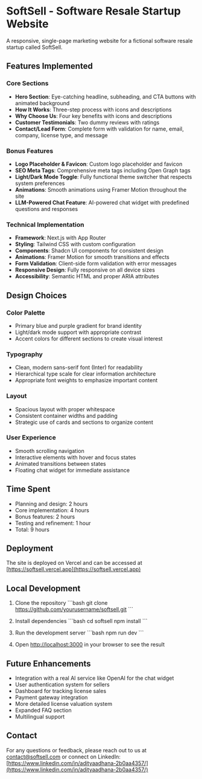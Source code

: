 # SoftSell - Software Resale Startup Website

A responsive, single-page marketing website for a fictional software resale startup called SoftSell.

## Features Implemented

### Core Sections
- **Hero Section**: Eye-catching headline, subheading, and CTA buttons with animated background
- **How It Works**: Three-step process with icons and descriptions
- **Why Choose Us**: Four key benefits with icons and descriptions
- **Customer Testimonials**: Two dummy reviews with ratings
- **Contact/Lead Form**: Complete form with validation for name, email, company, license type, and message

### Bonus Features
- **Logo Placeholder & Favicon**: Custom logo placeholder and favicon
- **SEO Meta Tags**: Comprehensive meta tags including Open Graph tags
- **Light/Dark Mode Toggle**: Fully functional theme switcher that respects system preferences
- **Animations**: Smooth animations using Framer Motion throughout the site
- **LLM-Powered Chat Feature**: AI-powered chat widget with predefined questions and responses

### Technical Implementation
- **Framework**: Next.js with App Router
- **Styling**: Tailwind CSS with custom configuration
- **Components**: Shadcn UI components for consistent design
- **Animations**: Framer Motion for smooth transitions and effects
- **Form Validation**: Client-side form validation with error messages
- **Responsive Design**: Fully responsive on all device sizes
- **Accessibility**: Semantic HTML and proper ARIA attributes

## Design Choices

### Color Palette
- Primary blue and purple gradient for brand identity
- Light/dark mode support with appropriate contrast
- Accent colors for different sections to create visual interest

### Typography
- Clean, modern sans-serif font (Inter) for readability
- Hierarchical type scale for clear information architecture
- Appropriate font weights to emphasize important content

### Layout
- Spacious layout with proper whitespace
- Consistent container widths and padding
- Strategic use of cards and sections to organize content

### User Experience
- Smooth scrolling navigation
- Interactive elements with hover and focus states
- Animated transitions between states
- Floating chat widget for immediate assistance

## Time Spent
- Planning and design: 2 hours
- Core implementation: 4 hours
- Bonus features: 2 hours
- Testing and refinement: 1 hour
- Total: 9 hours

## Deployment
The site is deployed on Vercel and can be accessed at [https://softsell.vercel.app](https://softsell.vercel.app)

## Local Development
1. Clone the repository
   \`\`\`bash
   git clone https://github.com/yourusername/softsell.git
   \`\`\`

2. Install dependencies
   \`\`\`bash
   cd softsell
   npm install
   \`\`\`

3. Run the development server
   \`\`\`bash
   npm run dev
   \`\`\`

4. Open [http://localhost:3000](http://localhost:3000) in your browser to see the result

## Future Enhancements
- Integration with a real AI service like OpenAI for the chat widget
- User authentication system for sellers
- Dashboard for tracking license sales
- Payment gateway integration
- More detailed license valuation system
- Expanded FAQ section
- Multilingual support

## Contact
For any questions or feedback, please reach out to us at contact@softsell.com or connect on LinkedIn: [https://www.linkedin.com/in/adityaadhana-2b0aa4357/](https://www.linkedin.com/in/adityaadhana-2b0aa4357/)
